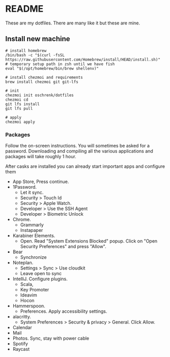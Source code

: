 # README #

These are my dotfiles. There are many like it but these are mine.

## Install new machine

```
# install homebrew
/bin/bash -c "$(curl -fsSL https://raw.githubusercontent.com/Homebrew/install/HEAD/install.sh)"
# temporary setup path in zsh until we have fish
eval "$(/opt/homebrew/bin/brew shellenv)"

# install chezmoi and requirements
brew install chezmoi git git-lfs

# init
chezmoi init oschrenk/dotfiles
chezmoi cd
git lfs install
git lfs pull

# apply
chezmoi apply
```

### Packages

Follow the on-screen instructions. You will sometimes be asked for a password.
Downloading and compiling all the various applications and packages will take roughly 1 hour.

After casks are installed you can already start important apps and configure them

- App Store, Press continue.
- 1Password.
  - Let it sync.
  - Security > Touch Id
  - Security > Apple Watch.
  - Developer > Use the SSH Agent
  - Developer > Biometric Unlock
- Chrome.
  - Grammarly
  - Instapaper
- Karabiner Elements.
  - Open. Read "System Extensions Blocked" popup. Click on "Open Security Preferences" and press "Allow".
- Bear
  - Synchronize
- Noteplan.
  - Settings > Sync > Use cloudkit
  - Leave open to sync
- IntelliJ. Configure plugins.
  - Scala,
  - Key Promoter
  - Ideavim
  - Hocon
- Hammerspoon.
  - Preferences. Apply accessibility settings.
- alacritty.
  - System Preferences > Security & privacy > General. Click Allow.
- Calendar
- Mail
- Photos. Sync, stay with power cable
- Spotify
- Raycast

